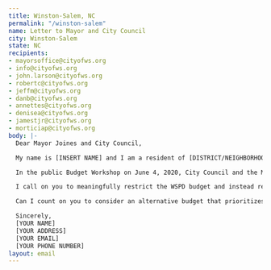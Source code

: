 ```yaml
---
title: Winston-Salem, NC
permalink: "/winston-salem"
name: Letter to Mayor and City Council
city: Winston-Salem
state: NC
recipients:
- mayorsoffice@cityofws.org
- info@cityofws.org
- john.larson@cityofws.org
- robertc@cityofws.org
- jeffm@cityofws.org
- danb@cityofws.org
- annettes@cityofws.org
- denisea@cityofws.org
- jamestjr@cityofws.org
- morticiap@cityofws.org
body: |-
  Dear Mayor Joines and City Council,

  My name is [INSERT NAME] and I am a resident of [DISTRICT/NEIGHBORHOOD] concerned about the proposed City of Winston-Salem budget that allocates 52.5% of the General Fund to Public Safety, of which over 70% ($78,711,550) is allocated for the Police Department. I urge you to advocate for a meaningful reallocation of the city's expenditures: away from policing, and towards social programs and resources that support housing, jobs, education, health care, child care, and other critical community needs.

  In the public Budget Workshop on June 4, 2020, City Council and the Mayor suggested giving WSPD raises due to their work during the peaceful protests in Winston-Salem, calling these protests "crisis situations." The reason given for not including WSPD raises was for the current public optics when the city needs to be focusing on supporting small businesses. In this Budget Workshop, the question of supporting affordable housing was delayed until after the Budget Adoption meeting on June 15th. It is indefensible to allocate this quantity of funds, and to suggest raises to WSPD, when city workers are experiencing layoffs, denials of wage increases, and thousands of community members face unemployment and housing/food insecurity in the midst of the COVID-19 pandemic.

  I call on you to meaningfully restrict the WSPD budget and instead reallocate significant funds towards social programs and resources that support affordable housing, jobs, education, health care, child care, and other critical community needs. These programs have been proven to be more effective than policing at promoting safe communities. I demand a budget that supports community wellbeing, rather than empowering the police force that tears us apart.

  Can I count on you to consider an alternative budget that prioritizes social services?

  Sincerely,
  [YOUR NAME]
  [YOUR ADDRESS]
  [YOUR EMAIL]
  [YOUR PHONE NUMBER]
layout: email
---
```


